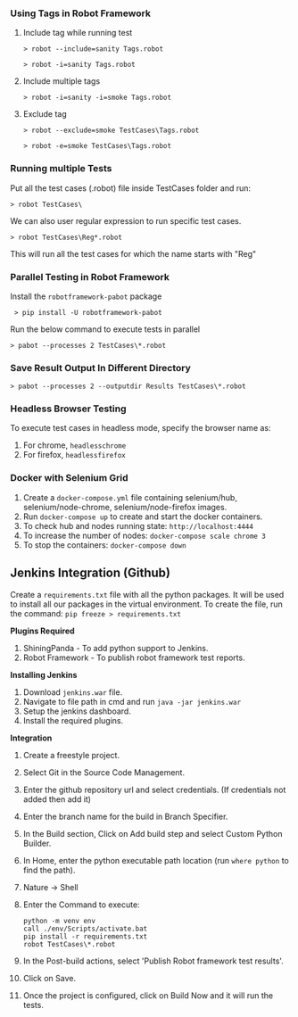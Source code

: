 ### Using Tags in Robot Framework

1. Include tag while running test

    `> robot --include=sanity Tags.robot`
    
    `> robot -i=sanity Tags.robot`

2. Include multiple tags

    `> robot -i=sanity -i=smoke Tags.robot`

3. Exclude tag

    `> robot --exclude=smoke TestCases\Tags.robot`
    
    `> robot -e=smoke TestCases\Tags.robot`


### Running multiple Tests

Put all the test cases (.robot) file inside TestCases folder and run:

` > robot TestCases\ `

We can also user regular expression to run specific test cases.

` > robot TestCases\Reg*.robot `

This will run all the test cases for which the name starts with "Reg"

### Parallel Testing in Robot Framework

Install the `robotframework-pabot` package

` > pip install -U robotframework-pabot`

Run the below command to execute tests in parallel

`> pabot --processes 2 TestCases\*.robot`

### Save Result Output In Different Directory

`> pabot --processes 2 --outputdir Results TestCases\*.robot`

### Headless Browser Testing

To execute test cases in headless mode, specify the browser name as:
1. For chrome, `headlesschrome`
2. For firefox, `headlessfirefox`


### Docker with Selenium Grid

1. Create a `docker-compose.yml` file containing selenium/hub, selenium/node-chrome, selenium/node-firefox images.
2. Run `docker-compose up` to create and start the docker containers.
3. To check hub and nodes running state: `http://localhost:4444`
4. To increase the number of nodes: `docker-compose scale chrome 3`
5. To stop the containers: `docker-compose down`


## Jenkins Integration (Github)

Create a `requirements.txt` file with all the python packages. It will be used to install all our packages in the virtual environment.
To create the file, run the command: `pip freeze > requirements.txt`

**Plugins Required**
1. ShiningPanda  - To add python support to Jenkins.
2. Robot Framework - To publish robot framework test reports.

**Installing Jenkins**
1. Download `jenkins.war` file.
2. Navigate to file path in cmd and run `java -jar jenkins.war`
3. Setup the jenkins dashboard.
4. Install the required plugins.

**Integration**
1. Create a freestyle project.
2. Select Git in the Source Code Management.
3. Enter the github repository url and select credentials. (If credentials not added then add it)
4. Enter the branch name for the build in Branch Specifier.
5. In the Build section, Click on Add build step and select Custom Python Builder.
6. In Home, enter the python executable path location (run `where python` to find the path).
7. Nature -> Shell
8. Enter the Command to execute:

    ```
   python -m venv env
   call ./env/Scripts/activate.bat
   pip install -r requirements.txt
   robot TestCases\*.robot
   ```
9. In the Post-build actions, select 'Publish Robot framework test results'.
10. Click on Save.
11. Once the project is configured, click on Build Now and it will run the tests.